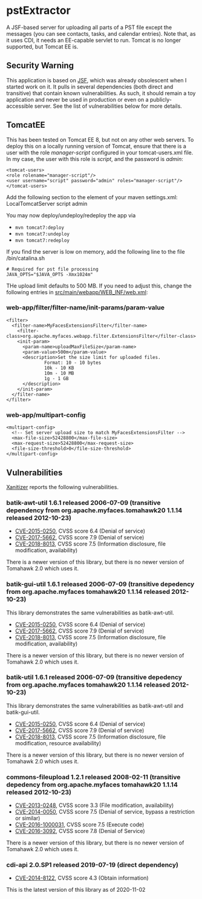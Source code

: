 # pstExtractor

A JSF-based server for uploading all parts of a PST file except the messages (you can see contacts, tasks, and calendar entries). Note that, as it uses CDI, it needs an EE-capable servlet to run. Tomcat is no longer supported, but Tomcat EE is.

## Security Warning
This application is based on [JSF](https://en.wikipedia.org/wiki/Jakarta_Server_Faces), which was already obsolescent when I started work on it. It pulls in several dependencies (both direct and transitive) that contain known vulnerabilities.
As such, it should remain a toy application and never be used in production or even on a publicly-accessible server. See the list of vulnerabilities below for more details.

## TomcatEE
This has been tested on Tomcat EE 8, but not on any other web servers. To deploy this on a locally running version of Tomcat, ensure that there is a user with the role _manager-script_ configured in your tomcat-users.xml file. In my case, the user with this role is _script_, and the password is _admin_:

    <tomcat-users>
	<role rolename="manager-script"/>
	<user username="script" password="admin" roles="manager-script"/>
    </tomcat-users>

Add the following section to the <servers> element of your maven settings.xml:
    <!-- Local Tomcat server -->
    <server>
      <id>LocalTomcatServer</id>
      <username>script</username>
      <password>admin</password>
    </server>

You may now deploy/undeploy/redeploy the app via
- `mvn tomcat7:deploy`
- `mvn tomcat7:undeploy`
- `mvn tomcat7:redeploy`

If you find the server is low on memory, add the following line to the file <tomcat-home>/bin/catalina.sh

    # Required for pst file processing
    JAVA_OPTS="$JAVA_OPTS -Xmx1024m"

THe upload limit defaults to 500 MB. If you need to adjust this, change the following entries in [src/main/webapp/WEB_INF/web.xml](src/main/webapp/WEB_INF/web.xml):

### web-app/filter/filter-name/init-params/param-value
    <filter>
      <filter-name>MyFacesExtensionsFilter</filter-name>
        <filter-class>org.apache.myfaces.webapp.filter.ExtensionsFilter</filter-class>
        <init-param>
          <param-name>uploadMaxFileSize</param-name>
          <param-value>500m</param-value>
          <description>Set the size limit for uploaded files.
                  Format: 10 - 10 bytes
                  10k - 10 KB
                  10m - 10 MB
                  1g - 1 GB
          </description>
        </init-param>
      </filter-name>
    </filter>

### web-app/multipart-config
    <multipart-config>
      <!-- Set server upload size to match MyFacesExtensionsFilter -->
      <max-file-size>52428800</max-file-size>
      <max-request-size>52428800</max-request-size>
      <file-size-threshold>0</file-size-threshold>
    </multipart-config>

## Vulnerabilities
[Xanitizer](https://www.rigs-it.com/xanitizer/) reports the following vulnerabilities.

### batik-awt-util 1.6.1 released 2006-07-09 (transitive dependency from org.apache.myfaces.tomahawk20 1.1.14 released 2012-10-23)
*   [CVE-2015-0250](https://www.cvedetails.com/cve/CVE-2015-0250/), CVSS score 6.4 (Denial of service)
*   [CVE-2017-5662](https://www.cvedetails.com/cve/CVE-2017-5662/), CVSS score 7.9 (Denial of service)
*   [CVE-2018-8013](https://www.cvedetails.com/cve/CVE-2018-8013/), CVSS score 7.5 (Information disclosure, file modification, availability)

There is a newer version of this library, but there is no newer version of Tomahawk 2.0 which uses it.

### batik-gui-util 1.6.1 released 2006-07-09 (transitive depedency from org.apache.myfaces tomahawk20 1.1.14 released 2012-10-23) 

This library demonstrates the same vulnerabilities as batik-awt-util.
*   [CVE-2015-0250](https://www.cvedetails.com/cve/CVE-2015-0250/), CVSS score 6.4 (Denial of service)
*   [CVE-2017-5662](https://www.cvedetails.com/cve/CVE-2017-5662/), CVSS score 7.9 (Denial of service)
*   [CVE-2018-8013](https://www.cvedetails.com/cve/CVE-2018-8013/), CVSS score 7.5 (Information disclosure, file modification, availability)

There is a newer version of this library, but there is no newer version of Tomahawk 2.0 which uses it.

### batik-util 1.6.1 released 2006-07-09 (transitive depedency from org.apache.myfaces tomahawk20 1.1.14 released 2012-10-23) 

This library demonstrates the same vulnerabilities as batik-awt-util and batik-gui-util.
*   [CVE-2015-0250](https://www.cvedetails.com/cve/CVE-2015-0250/), CVSS score 6.4 (Denial of service)
*   [CVE-2017-5662](https://www.cvedetails.com/cve/CVE-2017-5662/), CVSS score 7.9 (Denial of service)
*   [CVE-2018-8013](https://www.cvedetails.com/cve/CVE-2018-8013/), CVSS score 7.5 (Information disclosure, file modification, resource availability)

There is a newer version of this library, but there is no newer version of Tomahawk 2.0 which uses it.

### commons-fileupload 1.2.1 released 2008-02-11 (transitive depedency from org.apache.myfaces tomahawk20 1.1.14 released 2012-10-23) 
*   [CVE-2013-0248](https://www.cvedetails.com/cve/CVE-2013-0248/), CVSS score 3.3 (File modification, availability)
*   [CVE-2014-0050](https://www.cvedetails.com/cve/CVE-2014-0050/), CVSS score 7.5 (Denial of service, bypass a restriction or similar)
*   [CVE-2016-1000031](https://www.cvedetails.com/cve/CVE-2016-1000031/), CVSS score 7.5 (Execute code)
*   [CVE-2016-3092](https://www.cvedetails.com/cve/CVE-2016-3092/), CVSS score 7.8 (Denial of Service)

There is a newer version of this library, but there is no newer version of Tomahawk 2.0 which uses it.

### cdi-api 2.0.SP1 released 2019-07-19 (direct dependency)
*   [CVE-2014-8122](https://www.cvedetails.com/cve/CVE-2014-8122/), CVSS score 4.3 (Obtain information)

This is the latest version of this library as of 2020-11-02
